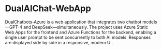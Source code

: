 # DualAIChat-WebApp
DualChatbots-Azure is a web application that integrates two chatbot models—GPT-4 and DeepSeek—simultaneously. The project uses Azure Static Web Apps for the frontend and Azure Functions for the backend, enabling a single user prompt to be sent concurrently to both AI models. Responses are displayed side by side in a responsive, modern UI.
